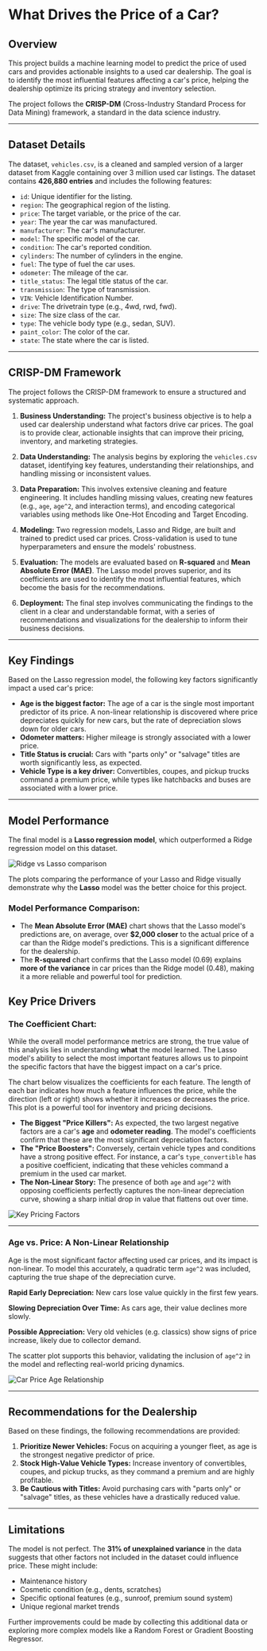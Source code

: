 # What Drives the Price of a Car?

## Overview

This project builds a machine learning model to predict the price of used cars and provides actionable insights to a used car dealership. The goal is to identify the most influential features affecting a car's price, helping the dealership optimize its pricing strategy and inventory selection.

The project follows the **CRISP-DM** (Cross-Industry Standard Process for Data Mining) framework, a standard in the data science industry.

---

## Dataset Details

The dataset, `vehicles.csv`, is a cleaned and sampled version of a larger dataset from Kaggle containing over 3 million used car listings. The dataset contains **426,880 entries** and includes the following features:

* `id`: Unique identifier for the listing.
* `region`: The geographical region of the listing.
* `price`: The target variable, or the price of the car.
* `year`: The year the car was manufactured.
* `manufacturer`: The car's manufacturer.
* `model`: The specific model of the car.
* `condition`: The car's reported condition.
* `cylinders`: The number of cylinders in the engine.
* `fuel`: The type of fuel the car uses.
* `odometer`: The mileage of the car.
* `title_status`: The legal title status of the car.
* `transmission`: The type of transmission.
* `VIN`: Vehicle Identification Number.
* `drive`: The drivetrain type (e.g., 4wd, rwd, fwd).
* `size`: The size class of the car.
* `type`: The vehicle body type (e.g., sedan, SUV).
* `paint_color`: The color of the car.
* `state`: The state where the car is listed.

---

## CRISP-DM Framework

The project follows the CRISP-DM framework to ensure a structured and systematic approach.

1.  **Business Understanding:** The project's business objective is to help a used car dealership understand what factors drive car prices. The goal is to provide clear, actionable insights that can improve their pricing, inventory, and marketing strategies.

2.  **Data Understanding:** The analysis begins by exploring the `vehicles.csv` dataset, identifying key features, understanding their relationships, and handling missing or inconsistent values.

3.  **Data Preparation:** This involves extensive cleaning and feature engineering. It includes handling missing values, creating new features (e.g., `age`, `age^2`, and interaction terms), and encoding categorical variables using methods like One-Hot Encoding and Target Encoding.

4.  **Modeling:** Two regression models, Lasso and Ridge, are built and trained to predict used car prices. Cross-validation is used to tune hyperparameters and ensure the models' robustness.

5.  **Evaluation:** The models are evaluated based on **R-squared** and **Mean Absolute Error (MAE)**. The Lasso model proves superior, and its coefficients are used to identify the most influential features, which become the basis for the recommendations.

6.  **Deployment:** The final step involves communicating the findings to the client in a clear and understandable format, with a series of recommendations and visualizations for the dealership to inform their business decisions.

---

## Key Findings
Based on the Lasso regression model, the following key factors significantly impact a used car's price:

* **Age is the biggest factor:** The age of a car is the single most important predictor of its price. A non-linear relationship is discovered where price depreciates quickly for new cars, but the rate of depreciation slows down for older cars.
* **Odometer matters:** Higher mileage is strongly associated with a lower price.
* **Title Status is crucial:** Cars with "parts only" or "salvage" titles are worth significantly less, as expected.
* **Vehicle Type is a key driver:** Convertibles, coupes, and pickup trucks command a premium price, while types like hatchbacks and buses are associated with a lower price.

---

## Model Performance

The final model is a **Lasso regression model**, which outperformed a Ridge regression model on this dataset.

![Ridge vs Lasso comparison](images/ridge_vs_lasso_split.png)

The plots comparing the performance of your Lasso and Ridge visually demonstrate why the **Lasso** model was the better choice for this project.

### Model Performance Comparison:

* The **Mean Absolute Error (MAE)** chart shows that the Lasso model's predictions are, on average, over **$2,000 closer** to the actual price of a car than the Ridge model's predictions. This is a significant difference for the dealership.
* The **R-squared** chart confirms that the Lasso model (0.69) explains **more of the variance** in car prices than the Ridge model (0.48), making it a more reliable and powerful tool for prediction.

## Key Price Drivers

### The Coefficient Chart: 
While the overall model performance metrics are strong, the true value of this analysis lies in understanding **what** the model learned. The Lasso model's ability to select the most important features allows us to pinpoint the specific factors that have the biggest impact on a car's price.

The chart below visualizes the coefficients for each feature. The length of each bar indicates how much a feature influences the price, while the direction (left or right) shows whether it increases or decreases the price. This plot is a powerful tool for inventory and pricing decisions.

* **The Biggest "Price Killers":** As expected, the two largest negative factors are a car's **age** and **odometer reading**. The model's coefficients confirm that these are the most significant depreciation factors.
* **The "Price Boosters":** Conversely, certain vehicle types and conditions have a strong positive effect. For instance, a car's `type_convertible` has a positive coefficient, indicating that these vehicles command a premium in the used car market.
* **The Non-Linear Story:** The presence of both `age` and `age^2` with opposing coefficients perfectly captures the non-linear depreciation curve, showing a sharp initial drop in value that flattens out over time.

![Key Pricing Factors](images/vehicles_price_affecting_features.png)

***

### Age vs. Price: A Non-Linear Relationship

Age is the most significant factor affecting used car prices, and its impact is non-linear. To model this accurately, a quadratic term `age^2` was included, capturing the true shape of the depreciation curve.

**Rapid Early Depreciation:** New cars lose value quickly in the first few years.

**Slowing Depreciation Over Time:** As cars age, their value declines more slowly.

**Possible Appreciation:** Very old vehicles (e.g. classics) show signs of price increase, likely due to collector demand.

The scatter plot supports this behavior, validating the inclusion of `age^2` in the model and reflecting real-world pricing dynamics.

![Car Price Age Relationship](images/car_price_vs_age.jpg)

---
## Recommendations for the Dealership

Based on these findings, the following recommendations are provided:

1.  **Prioritize Newer Vehicles:** Focus on acquiring a younger fleet, as age is the strongest negative predictor of price.
2.  **Stock High-Value Vehicle Types:** Increase inventory of convertibles, coupes, and pickup trucks, as they command a premium and are highly profitable.
3.  **Be Cautious with Titles:** Avoid purchasing cars with "parts only" or "salvage" titles, as these vehicles have a drastically reduced value.

---

## Limitations

The model is not perfect. The **31% of unexplained variance** in the data suggests that other factors not included in the dataset could influence price. These might include:

* Maintenance history
* Cosmetic condition (e.g., dents, scratches)
* Specific optional features (e.g., sunroof, premium sound system)
* Unique regional market trends

Further improvements could be made by collecting this additional data or exploring more complex models like a Random Forest or Gradient Boosting Regressor.
